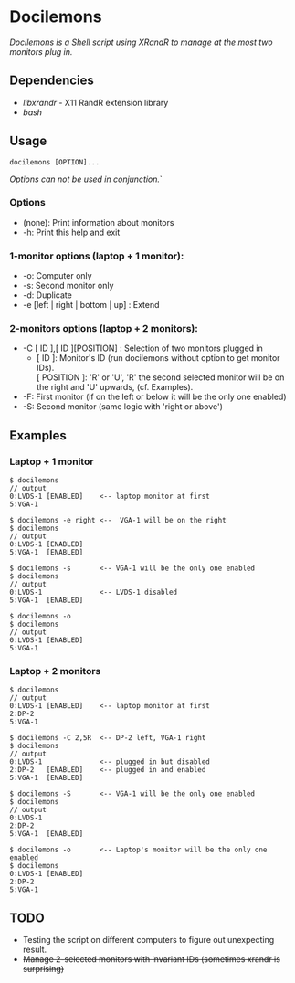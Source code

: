 Docilemons
===================

*Docilemons is a Shell script using XRandR to manage at the most two monitors
plug in.*

## Dependencies

* *libxrandr* - X11 RandR extension library
* *bash*

## Usage

```
docilemons [OPTION]...
```

*Options can not be used in conjunction.*`

### Options
* (none): Print information about monitors
* -h: Print this help and exit

### 1-monitor options (laptop + 1 monitor):
* -o:	Computer only
* -s:	Second monitor only
* -d:	Duplicate
* -e [left | right | bottom | up] : Extend

### 2-monitors options (laptop + 2 monitors):
* -C [ ID ],[ ID ][POSITION] : Selection of two monitors plugged in
	- [ ID ]: Monitor's ID (run docilemons without option to get monitor IDs).<br>
	[ POSITION ]: 'R' or 'U',
	'R' the second selected monitor will be on the right and 'U' upwards,
	(cf. Examples).
* -F:	First monitor (if on the left or below it will be the only one enabled)
* -S:	Second monitor (same logic with 'right or above')

## Examples

### Laptop + 1 monitor
```
$ docilemons
// output
0:LVDS-1 [ENABLED]    <-- laptop monitor at first
5:VGA-1

$ docilemons -e right <--  VGA-1 will be on the right
$ docilemons
// output
0:LVDS-1 [ENABLED]
5:VGA-1  [ENABLED]

$ docilemons -s       <-- VGA-1 will be the only one enabled
$ docilemons
// output
0:LVDS-1              <-- LVDS-1 disabled
5:VGA-1  [ENABLED]

$ docilemons -o
$ docilemons
// output
0:LVDS-1 [ENABLED]
5:VGA-1

```

### Laptop + 2 monitors
```
$ docilemons
// output
0:LVDS-1 [ENABLED]    <-- laptop monitor at first
2:DP-2
5:VGA-1

$ docilemons -C 2,5R  <-- DP-2 left, VGA-1 right
$ docilemons
// output
0:LVDS-1              <-- plugged in but disabled
2:DP-2   [ENABLED]    <-- plugged in and enabled
5:VGA-1  [ENABLED]

$ docilemons -S       <-- VGA-1 will be the only one enabled
$ docilemons
// output
0:LVDS-1
2:DP-2
5:VGA-1  [ENABLED]

$ docilemons -o       <-- Laptop's monitor will be the only one enabled
$ docilemons
0:LVDS-1 [ENABLED]
2:DP-2
5:VGA-1

```

## TODO
* Testing the script on different computers to figure out unexpecting result.
* ~~Manage 2-selected monitors with invariant IDs (sometimes xrandr is surprising)~~
